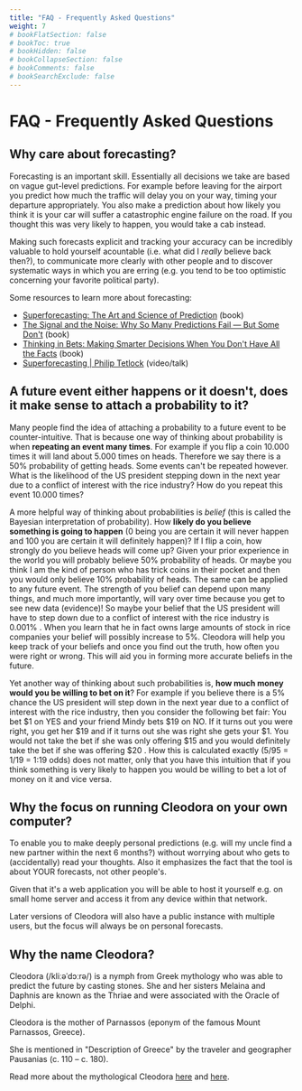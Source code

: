 ```yaml
---
title: "FAQ - Frequently Asked Questions"
weight: 7
# bookFlatSection: false
# bookToc: true
# bookHidden: false
# bookCollapseSection: false
# bookComments: false
# bookSearchExclude: false
---
```


# FAQ - Frequently Asked Questions

## Why care about forecasting?

Forecasting is an important skill. Essentially all decisions we take are based
on vague gut-level predictions. For example before leaving for the airport you
predict how much the traffic will delay you on your way, timing your departure
appropriately. You also make a prediction about how likely you think it is your
car will suffer a catastrophic engine failure on the road. If you thought this
was very likely to happen, you would take a cab instead.

Making such forecasts explicit and tracking your accuracy can be incredibly
valuable to hold yourself acountable (i.e. what did I _really_ believe back
then?), to communicate more clearly with other people and to discover
systematic ways in which you are erring (e.g. you tend to be too optimistic
concerning your favorite political party).

Some resources to learn more about forecasting:

* [Superforecasting: The Art and Science of
  Prediction](https://www.goodreads.com/book/show/23995360-superforecasting)
  (book)
* [The Signal and the Noise: Why So Many Predictions Fail — But Some
  Don't](https://www.goodreads.com/book/show/13588394-the-signal-and-the-noise)
  (book)
* [Thinking in Bets: Making Smarter Decisions When You Don't Have All the
  Facts](https://www.goodreads.com/book/show/35957157-thinking-in-bets) (book)
* [Superforecasting | Philip
  Tetlock](https://www.youtube.com/watch?v=pedNak4S9IE) (video/talk)


## A future event either happens or it doesn't, does it make sense to attach a probability to it?

Many people find the idea of attaching a probability to a future event to be
counter-intuitive. That is because one way of thinking about probability is
when **repeating an event many times**. For example if you flip a coin 10.000 times
it will land about 5.000 times on heads. Therefore we say there is a 50%
probability of getting heads. Some events can't be repeated however. What is
the likelihood of the US president stepping down in the next year due to a
conflict of interest with the rice industry? How do you repeat this event
10.000 times?

A more helpful way of thinking about probabilities is _belief_ (this is called
the Bayesian interpretation of probability). How **likely do you believe
something is going to happen** (0 being you are certain it will never happen
and 100 you are certain it will definitely happen)? If I flip a coin, how
strongly do you believe heads will come up? Given your prior experience in the
world you will probably believe 50% probability of heads. Or maybe you think I
am the kind of person who has trick coins in their pocket and then you would
only believe 10% probability of heads. The same can be applied to any future
event.  The strength of you belief can depend upon many things, and much more
importantly, will vary over time because you get to see new data (evidence)! So
maybe your belief that the US president will have to step down due to a
conflict of interest with the rice industry is 0.001% . When you learn that he
in fact owns large amounts of stock in rice companies your belief will possibly
increase to 5%. Cleodora will help you keep track of your beliefs and once you
find out the truth, how often you were right or wrong. This will aid you in
forming more accurate beliefs in the future.

Yet another way of thinking about such probabilities is, **how much money would
you be willing to bet on it**? For example if you believe there is a 5% chance
the US president will step down in the next year due to a conflict of interest
with the rice industry, then you consider the following bet fair: You bet $1 on
YES and your friend Mindy bets $19 on NO. If it turns out you were right, you
get her $19 and if it turns out she was right she gets your $1. You would not
take the bet if she was only offering $15 and you would definitely take the bet
if she was offering $20 . How this is calculated exactly (5/95 = 1/19 = 1:19
odds) does not matter, only that you have this intuition that if you think
something is very likely to happen you would be willing to bet a lot of money
on it and vice versa.


## Why the focus on running Cleodora on your own computer?

To enable you to make deeply personal predictions (e.g. will my uncle find a
new partner within the next 6 months?) without worrying about who gets to
(accidentally) read your thoughts. Also it emphasizes the fact that the tool is
about YOUR forecasts, not other people's.

Given that it's a web application you will be able to host it yourself e.g. on
small home server and access it from any device within that network.

Later versions of Cleodora will also have a public instance with multiple
users, but the focus will always be on personal forecasts.


## Why the name Cleodora?

Cleodora (/kliːəˈdɔːrə/) is a nymph from Greek mythology who was able to
predict the future by casting stones. She and her sisters Melaina and Daphnis
are known as the Thriae and were associated with the Oracle of Delphi.

Cleodora is the mother of Parnassos (eponym of the famous Mount Parnassos,
Greece).

She is mentioned in "Description of Greece" by the traveler and geographer
Pausanias (c. 110 – c. 180).

Read more about the mythological Cleodora
[here](https://www.perseus.tufts.edu/hopper/text?doc=Perseus%3Atext%3A1999.01.0160%3Abook%3D10%3Achapter%3D6)
and [here](https://en.wikipedia.org/wiki/Cleodora_(nymph)).
